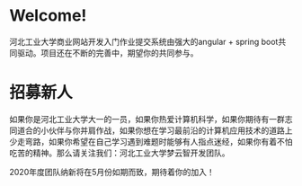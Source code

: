 # Welcome!
河北工业大学商业网站开发入门作业提交系统由强大的angular + spring boot共同驱动。项目还在不断的完善中，期望你的共同参与。

# 招募新人
如果你是河北工业大学大一的一员，如果你热爱计算机科学，如果你期待有一群志同道合的小伙伴与你并肩作战，如果你想在学习最前沿的计算机应用技术的道路上少走弯路，如果你希望在自己学习遇到难题时能够有人指点迷经，如果你有着不怕吃苦的精神。那么请关注我们：河北工业大学梦云智开发团队。

2020年度团队纳新将在5月份如期而致，期待着你的加入！